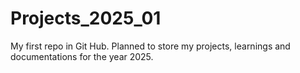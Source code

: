 # Projects_2025_01
My first repo in Git Hub. Planned to store my projects, learnings and documentations for the year 2025.
